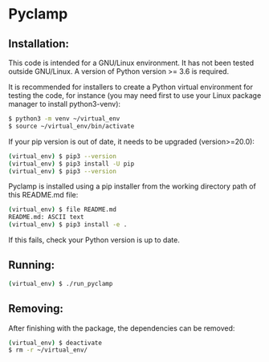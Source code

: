 # Pyclamp

## Installation:

This code is intended for a GNU/Linux environment. It has not been tested 
outside GNU/Linux. A version of Python version >= 3.6 is required. 

It is recommended for installers to create a Python virtual environment for 
testing the code, for instance (you may need first to use your Linux package 
manager to  install python3-venv):

```sh
$ python3 -m venv ~/virtual_env
$ source ~/virtual_env/bin/activate
```

If your pip version is out of date, it needs to be upgraded (version>=20.0):
```sh
(virtual_env) $ pip3 --version
(virtual_env) $ pip3 install -U pip
(virtual_env) $ pip3 --version
```

Pyclamp is installed using a pip installer from the working directory path of 
this README.md file:

```sh
(virtual_env) $ file README.md
README.md: ASCII text
(virtual_env) $ pip3 install -e .
```

If this fails, check your Python version is up to date.
 
## Running:

```sh
(virtual_env) $ ./run_pyclamp
```
## Removing:

After finishing with the package, the dependencies can be removed:

```sh
(virtual_env) $ deactivate
$ rm -r ~/virtual_env/
```

